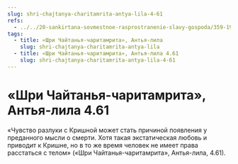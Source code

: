 ```yaml
---
slug: shri-chajtanya-charitamrita-antya-lila-4-61
refs:
  - ../../20-sankirtana-sovmestnoe-rasprostranenie-slavy-gospoda/359-1981-03-02-b5-propoved-pod-rukovodstvom-vajshnava-osnovnaya-tsel-gaudiya-matha.md
tags:
  - title: «Шри Чайтанья-чаритамрита», Антья-лила
    slug: shri-chajtanya-charitamrita-antya-lila
  - title: «Шри Чайтанья-чаритамрита», Антья-лила 4.61
    slug: shri-chajtanya-charitamrita-antya-lila-4-61
---
```


# «Шри Чайтанья-чаритамрита», Антья-лила 4.61

«Чувство разлуки с Кришной может стать причиной появления у преданного мысли о смерти. Хотя такая экстатическая любовь и приводит к Кришне, но в то же время человек не имеет права расстаться с телом» («Шри Чайтанья-чаритамрита», Антья-лила, 4.61).
